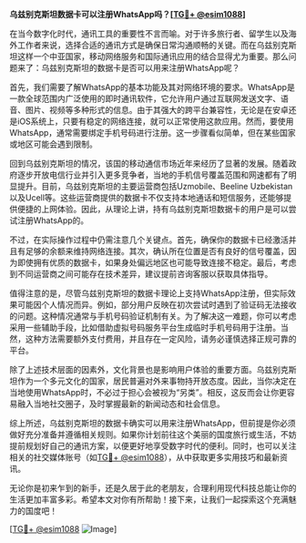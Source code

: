 **乌兹别克斯坦数据卡可以注册WhatsApp吗？[[TG💪+ @esim1088](https://t.me/s/esim1088)]**

在当今数字化时代，通讯工具的重要性不言而喻。对于许多旅行者、留学生以及海外工作者来说，选择合适的通讯方式是确保日常沟通顺畅的关键。而在乌兹别克斯坦这样一个中亚国家，移动网络服务和国际通讯应用的结合显得尤为重要。那么问题来了：乌兹别克斯坦的数据卡是否可以用来注册WhatsApp呢？

首先，我们需要了解WhatsApp的基本功能及其对网络环境的要求。WhatsApp是一款全球范围内广泛使用的即时通讯软件，它允许用户通过互联网发送文字、语音、图片、视频等多种形式的信息。由于其强大的跨平台兼容性，无论是在安卓还是iOS系统上，只要有稳定的网络连接，就可以正常使用这款应用。然而，要使用WhatsApp，通常需要绑定手机号码进行注册。这一步骤看似简单，但在某些国家或地区可能会遇到限制。

回到乌兹别克斯坦的情况，该国的移动通信市场近年来经历了显著的发展。随着政府逐步开放电信行业并引入更多竞争者，当地的手机信号覆盖范围和网速都有了明显提升。目前，乌兹别克斯坦的主要运营商包括Uzmobile、Beeline Uzbekistan以及Ucell等。这些运营商提供的数据卡不仅支持本地通话和短信服务，还能够提供便捷的上网体验。因此，从理论上讲，持有乌兹别克斯坦数据卡的用户是可以尝试注册WhatsApp的。

不过，在实际操作过程中仍需注意几个关键点。首先，确保你的数据卡已经激活并且有足够的余额来维持网络连接。其次，确认所在位置是否有良好的信号覆盖，因为即使拥有优质的数据卡，如果身处偏远地区也可能导致连接不稳定。最后，考虑到不同运营商之间可能存在技术差异，建议提前咨询客服以获取具体指导。

值得注意的是，尽管乌兹别克斯坦的数据卡理论上支持WhatsApp注册，但实际效果可能因个人情况而异。例如，部分用户反映在初次尝试时遇到了验证码无法接收的问题。这种情况通常与手机号码验证机制有关。为了解决这一难题，你可以考虑采用一些辅助手段，比如借助虚拟号码服务平台生成临时手机号码用于注册。当然，这种方法需要额外支付费用，并且存在一定风险，请务必谨慎选择正规可靠的平台。

除了上述技术层面的因素外，文化背景也是影响用户体验的重要方面。乌兹别克斯坦作为一个多元文化的国家，居民普遍对外来事物持开放态度。因此，当你决定在当地使用WhatsApp时，不必过于担心会被视为“另类”。相反，这反而会让你更容易融入当地社交圈子，及时掌握最新的新闻动态和社会信息。

综上所述，乌兹别克斯坦的数据卡确实可以用来注册WhatsApp，但前提是你必须做好充分准备并遵循相关规则。如果你计划前往这个美丽的国度旅行或生活，不妨提前规划好自己的通讯方案，以便更好地享受数字时代的便利。同时，也可以关注相关的社交媒体账号（如[TG💪+ @esim1088](https://t.me/s/esim1088)），从中获取更多实用技巧和最新资讯。

无论你是初来乍到的新手，还是久居于此的老朋友，合理利用现代科技总能让你的生活更加丰富多彩。希望本文对你有所帮助！接下来，让我们一起探索这个充满魅力的国度吧！

[[TG💪+ @esim1088](https://t.me/s/esim1088) ![Image](https://i.postimg.cc/4NQfJmqS/Snipaste-2025-05-13-00-14-12.png)]